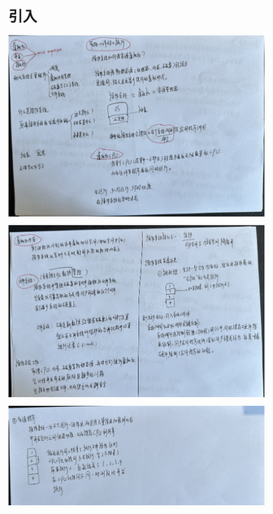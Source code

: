 # 引入

![IMG_2435](引入.assets/IMG_2435.jpg) 

![IMG_2436](引入.assets/IMG_2436.jpg) 

![IMG_2437](引入.assets/IMG_2437.jpg) 

